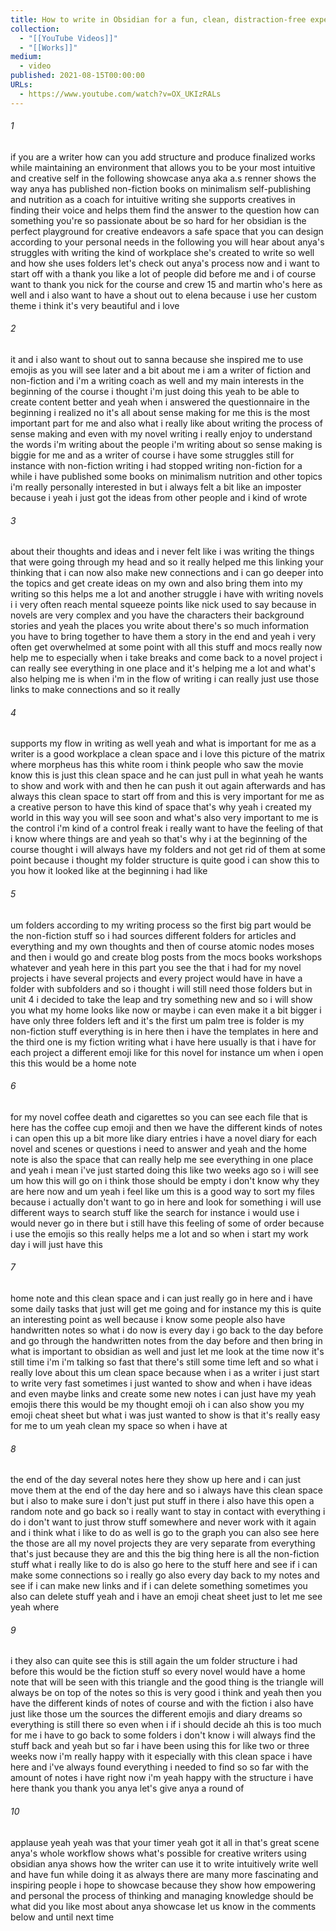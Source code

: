 ```yaml
---
title: How to write in Obsidian for a fun, clean, distraction-free experience
collection:
  - "[[YouTube Videos]]"
  - "[[Works]]"
medium:
  - video
published: 2021-08-15T00:00:00
URLs:
  - https://www.youtube.com/watch?v=OX_UKIzRALs
---
```


###### 1

if you are a writer how can you add structure and produce finalized works while maintaining an environment that allows you to be your most intuitive and creative self in the following showcase anya aka a.s renner shows the way anya has published non-fiction books on minimalism self-publishing and nutrition as a coach for intuitive writing she supports creatives in finding their voice and helps them find the answer to the question how can something you're so passionate about be so hard for her obsidian is the perfect playground for creative endeavors a safe space that you can design according to your personal needs in the following you will hear about anya's struggles with writing the kind of workplace she's created to write so well and how she uses folders let's check out anya's process now and i want to start off with a thank you like a lot of people did before me and i of course want to thank you nick for the course and crew 15 and martin who's here as well and i also want to have a shout out to elena because i use her custom theme i think it's very beautiful and i love

###### 2

it and i also want to shout out to sanna because she inspired me to use emojis as you will see later and a bit about me i am a writer of fiction and non-fiction and i'm a writing coach as well and my main interests in the beginning of the course i thought i'm just doing this yeah to be able to create content better and yeah when i answered the questionnaire in the beginning i realized no it's all about sense making for me this is the most important part for me and also what i really like about writing the process of sense making and even with my novel writing i really enjoy to understand the words i'm writing about the people i'm writing about so sense making is biggie for me and as a writer of course i have some struggles still for instance with non-fiction writing i had stopped writing non-fiction for a while i have published some books on minimalism nutrition and other topics i'm really personally interested in but i always felt a bit like an imposter because i yeah i just got the ideas from other people and i kind of wrote

###### 3

about their thoughts and ideas and i never felt like i was writing the things that were going through my head and so it really helped me this linking your thinking that i can now also make new connections and i can go deeper into the topics and get create ideas on my own and also bring them into my writing so this helps me a lot and another struggle i have with writing novels i i very often reach mental squeeze points like nick used to say because in novels are very complex and you have the characters their background stories and yeah the places you write about there's so much information you have to bring together to have them a story in the end and yeah i very often get overwhelmed at some point with all this stuff and mocs really now help me to especially when i take breaks and come back to a novel project i can really see everything in one place and it's helping me a lot and what's also helping me is when i'm in the flow of writing i can really just use those links to make connections and so it really

###### 4

supports my flow in writing as well yeah and what is important for me as a writer is a good workplace a clean space and i love this picture of the matrix where morpheus has this white room i think people who saw the movie know this is just this clean space and he can just pull in what yeah he wants to show and work with and then he can push it out again afterwards and has always this clean space to start off from and this is very important for me as a creative person to have this kind of space that's why yeah i created my world in this way you will see soon and what's also very important to me is the control i'm kind of a control freak i really want to have the feeling of that i know where things are and yeah so that's why i at the beginning of the course thought i will always have my folders and not get rid of them at some point because i thought my folder structure is quite good i can show this to you how it looked like at the beginning i had like

###### 5

um folders according to my writing process so the first big part would be the non-fiction stuff so i had sources different folders for articles and everything and my own thoughts and then of course atomic nodes moses and then i would go and create blog posts from the mocs books workshops whatever and yeah here in this part you see the that i had for my novel projects i have several projects and every project would have in have a folder with subfolders and so i thought i will still need those folders but in unit 4 i decided to take the leap and try something new and so i will show you what my home looks like now or maybe i can even make it a bit bigger i have only three folders left and it's the first um palm tree is folder is my non-fiction stuff everything is in here then i have the templates in here and the third one is my fiction writing what i have here usually is that i have for each project a different emoji like for this novel for instance um when i open this this would be a home note

###### 6

for my novel coffee death and cigarettes so you can see each file that is here has the coffee cup emoji and then we have the different kinds of notes i can open this up a bit more like diary entries i have a novel diary for each novel and scenes or questions i need to answer and yeah and the home note is also the space that can really help me see everything in one place and yeah i mean i've just started doing this like two weeks ago so i will see um how this will go on i think those should be empty i don't know why they are here now and um yeah i feel like um this is a good way to sort my files because i actually don't want to go in here and look for something i will use different ways to search stuff like the search for instance i would use i would never go in there but i still have this feeling of some of order because i use the emojis so this really helps me a lot and so when i start my work day i will just have this

###### 7

home note and this clean space and i can just really go in here and i have some daily tasks that just will get me going and for instance my this is quite an interesting point as well because i know some people also have handwritten notes so what i do now is every day i go back to the day before and go through the handwritten notes from the day before and then bring in what is important to obsidian as well and just let me look at the time now it's still time i'm i'm talking so fast that there's still some time left and so what i really love about this um clean space because when i as a writer i just start to write very fast sometimes i just wanted to show and when i have ideas and even maybe links and create some new notes i can just have my yeah emojis there this would be my thought emoji oh i can also show you my emoji cheat sheet but what i was just wanted to show is that it's really easy for me to um yeah clean my space so when i have at

###### 8

the end of the day several notes here they show up here and i can just move them at the end of the day here and so i always have this clean space but i also to make sure i don't just put stuff in there i also have this open a random note and go back so i really want to stay in contact with everything i do i don't want to just throw stuff somewhere and never work with it again and i think what i like to do as well is go to the graph you can also see here the those are all my novel projects they are very separate from everything that's just because they are and this the big thing here is all the non-fiction stuff what i really like to do is also go here to the stuff here and see if i can make some connections so i really go also every day back to my notes and see if i can make new links and if i can delete something sometimes you also can delete stuff yeah and i have an emoji cheat sheet just to let me see yeah where

###### 9

i they also can quite see this is still again the um folder structure i had before this would be the fiction stuff so every novel would have a home note that will be seen with this triangle and the good thing is the triangle will always be on top of the notes so this is very good i think and yeah then you have the different kinds of notes of course and with the fiction i also have just like those um the sources the different emojis and diary dreams so everything is still there so even when i if i should decide ah this is too much for me i have to go back to some folders i don't know i will always find the stuff back and yeah but so far i have been using this for like two or three weeks now i'm really happy with it especially with this clean space i have here and i've always found everything i needed to find so so far with the amount of notes i have right now i'm yeah happy with the structure i have here thank you thank you anya let's give anya a round of

###### 10

applause yeah yeah was that your timer yeah got it all in that's great scene anya's whole workflow shows what's possible for creative writers using obsidian anya shows how the writer can use it to write intuitively write well and have fun while doing it as always there are many more fascinating and inspiring people i hope to showcase because they show how empowering and personal the process of thinking and managing knowledge should be what did you like most about anya showcase let us know in the comments below and until next time
